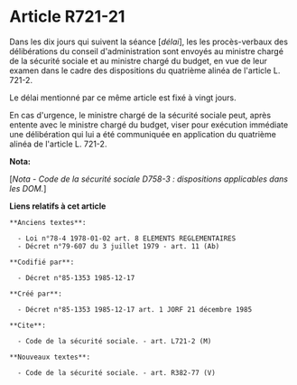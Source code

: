 # Article R721-21

Dans les dix jours qui suivent la séance [*délai*], les les procès-verbaux des délibérations du conseil d'administration sont
envoyés au ministre chargé de la sécurité sociale et au ministre chargé du budget, en vue de leur examen dans le cadre des
dispositions du quatrième alinéa de l'article L. 721-2. 

Le délai mentionné par ce même article est fixé à vingt jours. 

En cas d'urgence, le ministre chargé de la sécurité sociale peut, après entente avec le ministre chargé du budget, viser pour
exécution immédiate une délibération qui lui a été communiquée en application du quatrième alinéa de l'article L. 721-2.

**Nota:**

[*Nota - Code de la sécurité sociale D758-3 : dispositions applicables dans les DOM.*]

**Liens relatifs à cet article**

	**Anciens textes**:

	  - Loi n°78-4 1978-01-02 art. 8 ELEMENTS REGLEMENTAIRES
	  - Décret n°79-607 du 3 juillet 1979 - art. 11 (Ab)

	**Codifié par**:

	  - Décret n°85-1353 1985-12-17

	**Créé par**:

	  - Décret n°85-1353 1985-12-17 art. 1 JORF 21 décembre 1985

	**Cite**:

	  - Code de la sécurité sociale. - art. L721-2 (M)

	**Nouveaux textes**:

	  - Code de la sécurité sociale. - art. R382-77 (V)
